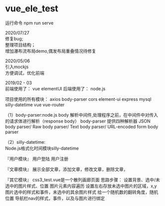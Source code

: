 # vue_ele_test
运行命令 
npm run serve

2020/07/27 <br> 
修复bug; <br> 
整理项目结构；<br> 
增加瀑布流布局demo,偶发布局重叠情况待修复<br> 


2020/05/06 <br> 
引入mockjs<br> 
方便调试，优化前端<br> 


2019/02 - 03<br> 
前端使用了： vue elementUI 
后端使用了： node.js 

项目使用的所有模块：
axios  body-parser  cors  element-ui express mysql silly-datetime vue vue-router

（1）body-parser:node.js body 解析中间件,处理程序之前，在中间件中对传入的请求体进行解析（response body）
    body-parser 提供四种解析器
        JSON body parser/
        Raw body parser/
        Text body parser/
        URL-encoded form body parser
        
（2）silly-datetime:    
     Node.js格式化时间模块silly-datetime

『用户模块』
    用户登陆
   用户注册

『文章模块』
    展示全部文章，添加文章，修改文章，删除文章，
    
『其它模块』
css3_test.vue是一个散列画廊页面
思路步骤：
设置背景、选中/未选中的图片样式、位置
图片元素内容遍历
设置左右存放未选中图片的区域，x,y
图片选中的样式和事件，未选中的其余图片样式
给一个随机数的翻转角度，随机位置
导航栏nav的样式，事件，以及与图片进行绑定

